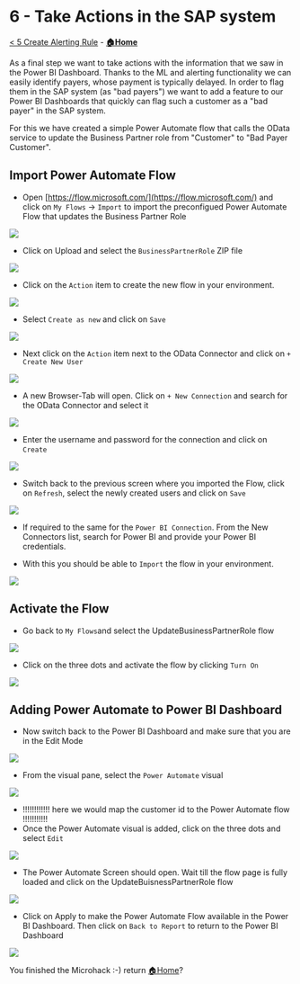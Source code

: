 # 6 - Take Actions in the SAP system

[< 5 Create Alerting Rule](./CreateAlertingRule.md) - **[🏠Home](./README.md)**

As a final step we want to take actions with the information that we saw in the Power BI Dashboard. 
Thanks to the ML and alerting functionality we can easily identify payers, whose payment is typically delayed. In order to flag them in the SAP system (as "bad payers") we want to add a feature to our Power BI Dashboards that quickly can flag such a customer as a "bad payer" in the SAP system.

For this we have created a simple Power Automate flow that calls the OData service to update the Business Partner role from "Customer" to "Bad Payer Customer".

## Import Power Automate Flow

* Open [https://flow.microsoft.com/](https://flow.microsoft.com/) and click on `My Flows` -> `Import` to import the preconfigued Power Automate Flow that updates the Business Partner Role
<img src="images/UpdateDataInSAP/MyFlowsImport.jpg"> 

* Click on Upload and select the `BusinessPartnerRole` ZIP file
<img src="images/UpdateDataInSAP/ImportPackages.jpg"> 

* Click on the `Action` item to create the new flow in your environment.
<img src="images/UpdateDataInSAP/ImportPackage-Action.jpg"> 

* Select `Create as new` and click on `Save`
<img src="images/UpdateDataInSAP/CreateAsNew.jpg"> 

* Next click on the `Action` item next to the OData Connector and click on `+ Create New User`
<img src="images/UpdateDataInSAP/CreateNewUser.jpg"> 

* A new Browser-Tab will open. Click on `+ New Connection` and search for the OData Connector and select it
<img src="images/UpdateDataInSAP/NewConnectionOData.jpg"> 

* Enter the username and password for the connection and click on `Create`
<img src="images/UpdateDataInSAP/ODataUsernamePWD.jpg"> 

* Switch back to the previous screen where you imported the Flow, click on `Refresh`, select the newly created users and click on `Save`
<img src="images/UpdateDataInSAP/RefreshandSave.jpg"> 

* If required to the same for the `Power BI Connection`. From the New Connectors list, search for Power BI and provide your Power BI credentials.

* With this you should be able to `Import` the flow in your environment. 
<img src="images/UpdateDataInSAP/Import.jpg"> 


## Activate the Flow

* Go back to `My Flows`and select the UpdateBusinessPartnerRole flow
<img src="images/UpdateDataInSAP/SelectUpdateFlow.jpg"> 

* Click on the three dots and activate the flow by clicking `Turn On`
<img src="images/UpdateDataInSAP/TurnOn.jpg"> 

## Adding Power Automate to Power BI Dashboard

* Now switch back to the Power BI Dashboard and make sure that you are in the Edit Mode
<img src="images/UpdateDataInSAP/EnsureEditMode.jpg"> 

* From the visual pane, select the `Power Automate` visual
<img src="images/UpdateDataInSAP/PAVisual.jpg"> 

* !!!!!!!!!!!! here we would map the customer id to the Power Automate flow !!!!!!!!!!!
* Once the Power Automate visual is added, click on the three dots and select `Edit`
<img src="images/UpdateDataInSAP/EditPAVisual.jpg"> 

* The Power Automate Screen should open. Wait till the flow page is fully loaded and click on the UpdateBuisnessPartnerRole flow
<img src="images/UpdateDataInSAP/ConnectPAFlow.jpg"> 

* Click on Apply to make the Power Automate Flow available in the Power BI Dashboard. Then click on `Back to Report` to return to the Power BI Dashboard
<img src="images/UpdateDataInSAP/ApplyFlow.jpg"> 

You finished the Microhack :-) return [🏠Home](./README.md)?
